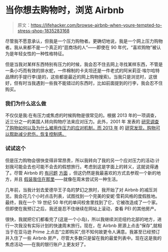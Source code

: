 # 当你想去购物时，浏览 Airbnb

> 原文：<https://lifehacker.com/browse-airbnb-when-youre-tempted-to-stress-shop-1835283168>

尽管我不愿意承认，但我是一个压力购物者。更确切地说，我是一个网上压力购物者。我从来都不是一个真正的“逛商场的人”——即使在 90 年代，“喜欢购物”被认为是年轻女性的一种性格特征。



但是当我对某样东西特别有压力的时候，我会忍不住去网上寻找某样东西，不管是一条小巧而有效的排水蛇，一件棉制的卡夫坦还是一件老式的阿米莉亚·埃尔哈特品牌的手提行李(是的，这些都是最近的网上购物搜索)。当我只是浏览时，这很好，但有时当我遇到一些我不能错过的东西时，比如前面提到的行李，我会忍不住购买。

### 我们为什么这么做

不仅仅是我:在有压力或焦虑的时候购物是很常见的。根据 2013 年的一项调查，近三分之一的美国人转向购物疗法来应对压力。此外，2001 年 发表的 [研究调查了购物如何以及为什么被用作压力的应对机制，而 2013 年](https://onlinelibrary.wiley.com/doi/pdf/10.1111/1468-5884.00179) 的 [研究发现，购物可以帮助减少悲伤，恢复控制感。](https://news.umich.edu/feeling-down-retail-therapy-helps-beat-the-blues/) 

### 试试这个

但是压力购物会很快变得非常昂贵，所以我转向了我的另一个应对压力的活动:计划我可能会去也可能不会去的假想旅行。考虑到这是字面上的转义，这就说得通了。尽管 Airbnb 的 [有问题](https://lifehacker.com/how-to-find-hidden-cameras-in-your-airbnb-1829779293) [方面](https://lifehacker.com/take-photos-of-your-airbnb-before-leaving-1833950599) ，但这仍然是我最喜欢的方式去参观一个新的地方，并且 [假装我住在那里](https://lifehacker.com/how-to-use-airbnb-to-live-anywhere-1788145276)——就像在周末尝试另一种生活。

几年前，当我计划去爱德华王子岛的梦幻之旅时，我开始了对 Airbnb 的减压浏览。我会花几个小时点击列表，试图找到一个完美的安妮·雪莉风格的度假胜地。最终，我在一个 19 世纪 50 年代的单间校舍里找到了它，它被改造成了一个家。但即使在我预订之后，我还是忍不住继续在网站上滚动，查看 PEI 的其他房产。

很快，我就把它们都看完了(这是一个小岛)，所以我继续浏览纽约北部的地方，进行一次我没有实际计划的快速周末旅行。现在，在 Airbnb 房源上点击“保存”,就相当于在亚马逊 Prime 上点击“立即购买”,但不知何故更令人满意。我甚至已经预订并入住了一些 Airbnb 房产，尽管大多数只是留在我的最爱列表中。现在这是我的焦虑活动——在我的银行账户上更友好了。
